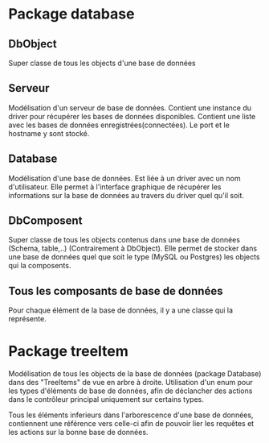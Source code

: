 Package database
================
DbObject
--------
Super classe de tous les objects d'une base de données

Serveur
-------
Modélisation d'un serveur de base de données. Contient une instance du driver pour récupérer les bases de données disponibles.
Contient une liste avec les bases de données enregistrées(connectées). Le port et le hostname y sont stocké.


Database
--------
Modélisation d'une base de données. Est liée à un driver avec un nom d'utilisateur. Elle permet à l'interface graphique de récupérer les informations sur la base de données au travers du driver quel qu'il soit.


DbComposent
-----------
Super classe de tous les objects contenus dans une base de données (Schema, table,..) (Contrairement à DbObject). Elle permet de stocker dans une base de données quel que soit le type (MySQL ou Postgres) les objects qui la composents.

Tous les composants de base de données
--------------------------------------
Pour chaque élément de la base de données, il y a une classe qui la représente.


Package treeItem
================
Modélisation de tous les objects de la base de données (package Database) dans des "TreeItems" de vue en arbre à droite.
Utilisation d'un enum pour les types d'éléments de base de données, afin de déclancher des actions dans le contrôleur principal uniquement sur certains types.

Tous les éléments inferieurs dans l'arborescence d'une base de données, contiennent une référence vers celle-ci afin de pouvoir lier les requêtes et les actions sur la bonne base de données.
